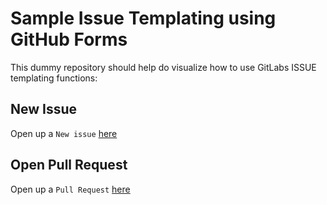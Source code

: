 # Sample Issue Templating using GitHub Forms

This dummy repository should help do visualize how to use GitLabs ISSUE templating functions:

## New Issue
Open up a `New issue` [here](https://github.com/hennlo/sample_issue_form_templating/issues)

## Open Pull Request
Open up a `Pull Request` [here](https://github.com/hennlo/sample_issue_form_templating/pulls)
